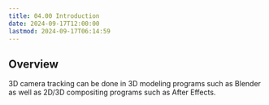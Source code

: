 ```yaml
---
title: 04.00 Introduction
date: 2024-09-17T12:00:00
lastmod: 2024-09-17T06:14:59
---
```


## Overview

3D camera tracking can be done in 3D modeling programs such as Blender as well as 2D/3D compositing programs such as After Effects.
